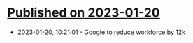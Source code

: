 # [Published on 2023-01-20](index.md)

* [2023-01-20, 10:21:01](https://news.ycombinator.com/item?id=34451051) - [Google to reduce workforce by 12k](https://blog.google/inside-google/message-ceo/january-update/)

